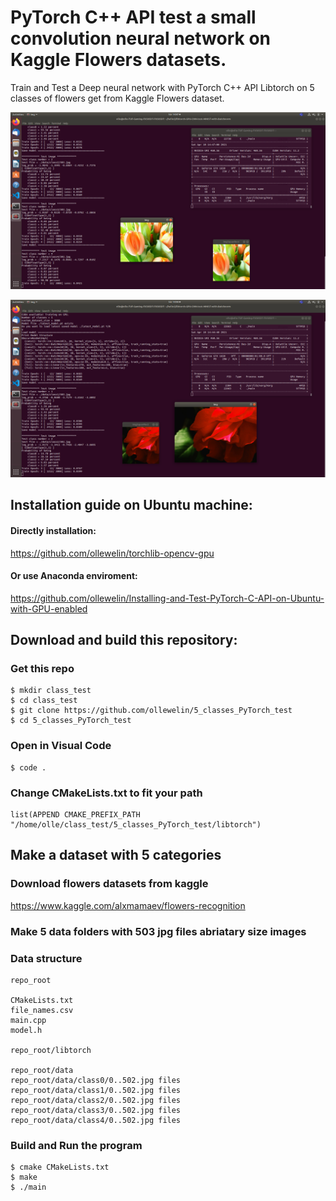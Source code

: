 # PyTorch C++ API test a small convolution neural network on Kaggle Flowers datasets.

Train and Test a Deep neural network with PyTorch C++ API Libtorch on 5 classes of flowers get from Kaggle Flowers dataset.

![](5_classes_flowers_tulips.png)

![](5_classes_flowers_rose.png)

## Installation guide on Ubuntu machine:

#### Directly installation:

https://github.com/ollewelin/torchlib-opencv-gpu

#### Or use Anaconda enviroment:

https://github.com/ollewelin/Installing-and-Test-PyTorch-C-API-on-Ubuntu-with-GPU-enabled

## Download and build this repository:

### Get this repo

    $ mkdir class_test
    $ cd class_test
    $ git clone https://github.com/ollewelin/5_classes_PyTorch_test
    $ cd 5_classes_PyTorch_test
    
### Open in Visual Code

    $ code .

### Change CMakeLists.txt to fit your path

    list(APPEND CMAKE_PREFIX_PATH "/home/olle/class_test/5_classes_PyTorch_test/libtorch")

## Make a dataset with 5 categories 


### Download flowers datasets from kaggle

https://www.kaggle.com/alxmamaev/flowers-recognition

### Make 5 data folders with 503 jpg files abriatary size images

### Data structure

    repo_root 
    
    CMakeLists.txt
    file_names.csv
    main.cpp
    model.h
    
    repo_root/libtorch
    
    repo_root/data
    repo_root/data/class0/0..502.jpg files
    repo_root/data/class1/0..502.jpg files
    repo_root/data/class2/0..502.jpg files
    repo_root/data/class3/0..502.jpg files
    repo_root/data/class4/0..502.jpg files

### Build and Run the program

    $ cmake CMakeLists.txt
    $ make 
    $ ./main
    
